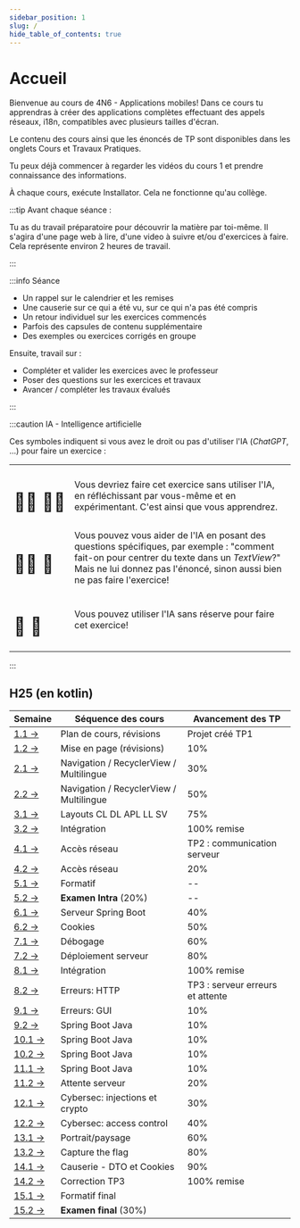 ```yaml
---
sidebar_position: 1
slug: /
hide_table_of_contents: true
---
```


# Accueil

<Row>

<Column>

Bienvenue au cours de 4N6 - Applications mobiles! Dans ce cours tu apprendras à créer des applications complètes effectuant des appels réseaux, i18n, compatibles avec plusieurs tailles d'écran.

Le contenu des cours ainsi que les énoncés de TP sont disponibles dans les onglets Cours et Travaux Pratiques.

Tu peux déjà commencer à regarder les vidéos du cours 1 et prendre connaissance des informations.

À chaque cours, exécute Installator. Cela ne fonctionne qu'au collège.


:::tip Avant chaque séance :

Tu as du travail préparatoire pour découvrir la matière par toi-même. Il s'agira d'une page web à lire, d'une video à suivre et/ou d'exercices à faire. Cela représente environ 2 heures de travail.

:::

:::info Séance

- Un rappel sur le calendrier et les remises
- Une causerie sur ce qui a été vu, sur ce qui n'a pas été compris
- Un retour individuel sur les exercices commencés
- Parfois des capsules de contenu supplémentaire
- Des exemples ou exercices corrigés en groupe

Ensuite, travail sur :

- Compléter et valider les exercices avec le professeur
- Poser des questions sur les exercices et travaux
- Avancer / compléter les travaux évalués

:::

:::caution IA - Intelligence artificielle

Ces symboles indiquent si vous avez le droit ou pas d'utiliser l'IA (*ChatGPT*, ...) pour faire un exercice :

| | |
| --- | --- |
| <h1>👨‍🎓&nbsp;👨‍🎓</h1> | Vous devriez faire cet exercice sans utiliser l'IA, en réfléchissant par vous-même et en expérimentant. C'est ainsi que vous apprendrez. |
| <h1>👨‍🎓&nbsp;🤖</h1> | Vous pouvez vous aider de l'IA en posant des questions spécifiques, par exemple : "comment fait-on pour centrer du texte dans un *TextView*?" Mais ne lui donnez pas l'énoncé, sinon aussi bien ne pas faire l'exercice! |
| <h1>🤖&nbsp;🤖</h1> | Vous pouvez utiliser l'IA sans réserve pour faire cet exercice! |

:::

</Column>
 


<Column>

## H25 (en kotlin)


| Semaine                             | Séquence des cours             | Avancement des TP                |
|-------------------------------------|-------------------------------|----------------------------------|
| [1.1 →](cours/revision)             | Plan de cours, révisions      | Projet créé TP1                                |
| [1.2 →](cours/mise-en-page)         | Mise en page (révisions)      | 10%                  |
| [2.1 →](cours/recycler-view)        | Navigation / RecyclerView / Multilingue    | 30%                              |
| [2.2 →](cours/recycler-view)        | Navigation / RecyclerView / Multilingue    | 50%                           |
| [3.1 →](cours/layout)               | Layouts CL DL APL LL SV       | 75%                              |
| [3.2 →](cours/integration)          | Intégration                   | 100% remise                      |
| [4.1 →](cours/http)                 | Accès réseau                  | TP2 : communication serveur      |
| [4.2 →](cours/http)                 | Accès réseau                  | 20%                              |
| [5.1 →](cours/formatif-intra)       | Formatif                      | --                               |
| [5.2 →](cours/examen)               | **Examen Intra** (20%)        | --                               |
| [6.1 →](cours/spring)               | Serveur Spring Boot           | 40%                              |
| [6.2 →](cours/cookies)              | Cookies                       | 50%                              |
| [7.1 →](cours/debogage)             | Débogage                      | 60%                              |
| [7.2 →](cours/deploiement)          | Déploiement serveur           | 80%                              |
| [8.1 →](cours/integration)          | Intégration                   | 100% remise                      |
| [8.2 →](cours/erreur-http)          | Erreurs: HTTP                 | TP3 : serveur erreurs et attente |
| [9.1 →](cours/erreur-gui)          | Erreurs: GUI                  | 10%                              |
| [9.2 →](cours/spring-java)           | Spring Boot Java              | 10%                              |
| [10.1 →](cours/spring-java)          | Spring Boot Java              | 10%                              |
| [10.2 →](cours/spring-java)          | Spring Boot Java              | 10%                              |
| [11.1 →](cours/spring-java)          | Spring Boot Java              | 10%                              |
| [11.2 →](cours/attente-serveur)     | Attente serveur               | 20%                              |
| [12.1 →](cours/injection)           | Cybersec: injections et crypto | 30%                              |
| [12.2 →](cours/controle-acces)      | Cybersec: access control      | 40%                              |
| [13.1 →](cours/orientation-taille)  | Portrait/paysage              | 60%                              |
| [13.2 →](cours/ctf)                 | Capture the flag              | 80%                              |
| [14.1 →](cours/causerie-dto-cookie) | Causerie - DTO et Cookies     | 90%                              |
| [14.2 →](cours/correction-tp3)      | Correction TP3                | 100% remise                      |
| [15.1 →](cours/formatif-final)      | Formatif final                |                                  |
| [15.2 →](cours/examen)              | **Examen final** (30%)        |                                  |



</Column>

</Row>
